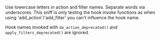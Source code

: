 Use lowercase letters in action and filter names. Separate words via underscores.
This sniff is only testing the hook invoke functions as when using 'add_action'/'add_filter'
you can't influence the hook name. 

Hook names invoked with `do_action_deprecated()` and `apply_filters_deprecated()` are ignored.
